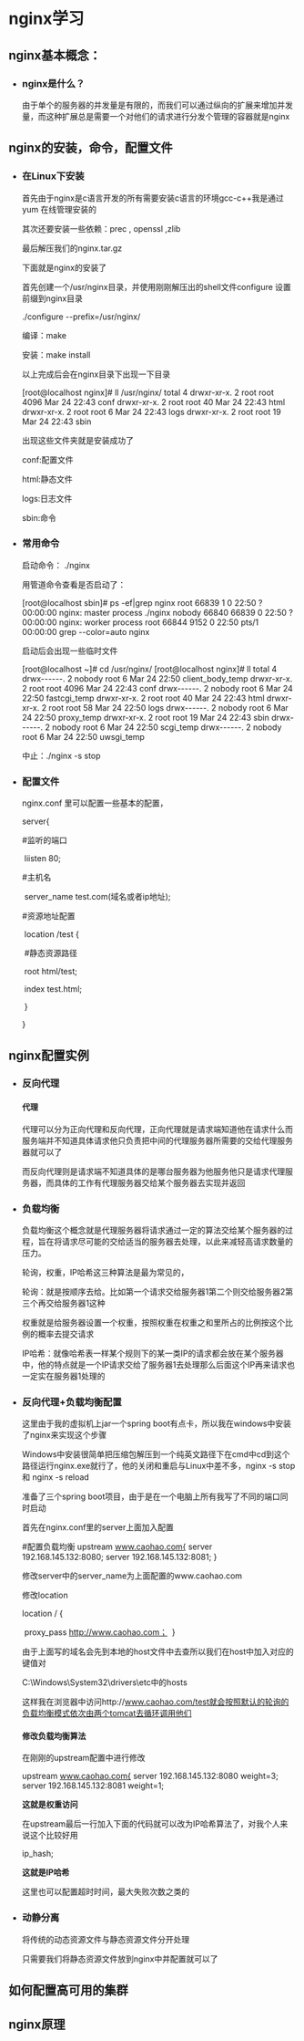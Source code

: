 # nginx学习

## nginx基本概念：

- ### nginx是什么？

  由于单个的服务器的并发量是有限的，而我们可以通过纵向的扩展来增加并发量，而这种扩展总是需要一个对他们的请求进行分发个管理的容器就是nginx

## nginx的安装，命令，配置文件

- ### 在Linux下安装

  首先由于nginx是c语言开发的所有需要安装c语言的环境gcc-c++我是通过yum 在线管理安装的

  其次还要安装一些依赖：prec , openssl ,zlib

  最后解压我们的nginx.tar.gz 

  下面就是nginx的安装了

  首先创建一个/usr/nginx目录，并使用刚刚解压出的shell文件configure 设置前缀到nginx目录

  ./configure --prefix=/usr/nginx/

  编译：make

  安装：make install

  以上完成后会在nginx目录下出现一下目录

  [root@localhost nginx]# ll /usr/nginx/
  total 4
  drwxr-xr-x. 2 root root 4096 Mar 24 22:43 conf
  drwxr-xr-x. 2 root root   40 Mar 24 22:43 html
  drwxr-xr-x. 2 root root    6 Mar 24 22:43 logs
  drwxr-xr-x. 2 root root   19 Mar 24 22:43 sbin

  出现这些文件夹就是安装成功了

  conf:配置文件

  html:静态文件

  logs:日志文件

  sbin:命令

- ### 常用命令

  启动命令： ./nginx 

  用管道命令查看是否启动了：

  [root@localhost sbin]# ps -ef|grep nginx 
  root      66839      1  0 22:50 ?        00:00:00 nginx: master process ./nginx
  nobody    66840  66839  0 22:50 ?        00:00:00 nginx: worker process
  root      66844   9152  0 22:50 pts/1    00:00:00 grep --color=auto nginx

  启动后会出现一些临时文件

  [root@localhost ~]# cd /usr/nginx/
  [root@localhost nginx]# ll
  total 4
  drwx------. 2 nobody root    6 Mar 24 22:50 client_body_temp
  drwxr-xr-x. 2 root   root 4096 Mar 24 22:43 conf
  drwx------. 2 nobody root    6 Mar 24 22:50 fastcgi_temp
  drwxr-xr-x. 2 root   root   40 Mar 24 22:43 html
  drwxr-xr-x. 2 root   root   58 Mar 24 22:50 logs
  drwx------. 2 nobody root    6 Mar 24 22:50 proxy_temp
  drwxr-xr-x. 2 root   root   19 Mar 24 22:43 sbin
  drwx------. 2 nobody root    6 Mar 24 22:50 scgi_temp
  drwx------. 2 nobody root    6 Mar 24 22:50 uwsgi_temp

  中止：./nginx -s stop

- ### 配置文件

  nginx.conf 里可以配置一些基本的配置，

  server{

  #监听的端口

  ​	liisten   80;

  #主机名

  ​	server_name test.com(域名或者ip地址);

  #资源地址配置

  ​	location /test {

  ​			#静态资源路径

  ​				root html/test;

  ​				index test.html;

  ​		}

  }

## nginx配置实例

- ### 反向代理

  #### 代理

  代理可以分为正向代理和反向代理，正向代理就是请求端知道他在请求什么而服务端并不知道具体请求他只负责把中间的代理服务器所需要的交给代理服务器就可以了

  而反向代理则是请求端不知道具体的是哪台服务器为他服务他只是请求代理服务器，而具体的工作有代理服务器交给某个服务器去实现并返回

- ### 负载均衡

  负载均衡这个概念就是代理服务器将请求通过一定的算法交给某个服务器的过程，旨在将请求尽可能的交给适当的服务器去处理，以此来减轻高请求数量的压力。

  轮询，权重，IP哈希这三种算法是最为常见的，

  轮询：就是按顺序去给。比如第一个请求交给服务器1第二个则交给服务器2第三个再交给服务器1这种

  权重就是给服务器设置一个权重，按照权重在权重之和里所占的比例按这个比例的概率去提交请求

  IP哈希：就像哈希表一样某个规则下的某一类IP的请求都会放在某个服务器中，他的特点就是一个IP请求交给了服务器1去处理那么后面这个IP再来请求也一定实在服务器1处理的

- ### 反向代理+负载均衡配置

  这里由于我的虚拟机上jar一个spring boot有点卡，所以我在windows中安装了nginx来实现这个步骤

  Windows中安装很简单把压缩包解压到一个纯英文路径下在cmd中cd到这个路径运行nginx.exe就行了，他的关闭和重启与Linux中差不多，nginx -s stop 和 nginx -s reload

  准备了三个spring boot项目，由于是在一个电脑上所有我写了不同的端口同时启动

  首先在nginx.conf里的server上面加入配置

  #配置负载均衡
      upstream www.caohao.com{
          server 192.168.145.132:8080;
          server 192.168.145.132:8081;
  }

  修改server中的server_name为上面配置的www.caohao.com

  修改location

   location / {

  ​           proxy_pass http://www.caohao.com；
  ​        }

  由于上面写的域名会先到本地的host文件中去查所以我们在host中加入对应的键值对

  C:\Windows\System32\drivers\etc中的hosts

  这样我在浏览器中访问http://www.caohao.com/test就会按照默认的轮询的负载均衡模式依次由两个tomcat去循环调用他们

  #### 修改负载均衡算法

  在刚刚的upstream配置中进行修改

    upstream www.caohao.com{
          server 192.168.145.132:8080 weight=3;
          server 192.168.145.132:8081 weight=1;

  **这就是权重访问**

  在upstream最后一行加入下面的代码就可以改为IP哈希算法了，对我个人来说这个比较好用

   ip_hash;

  **这就是IP哈希**

  这里也可以配置超时时间，最大失败次数之类的

- ### 动静分离

  将传统的动态资源文件与静态资源文件分开处理

  只需要我们将静态资源文件放到nginx中并配置就可以了

## 如何配置高可用的集群

## nginx原理